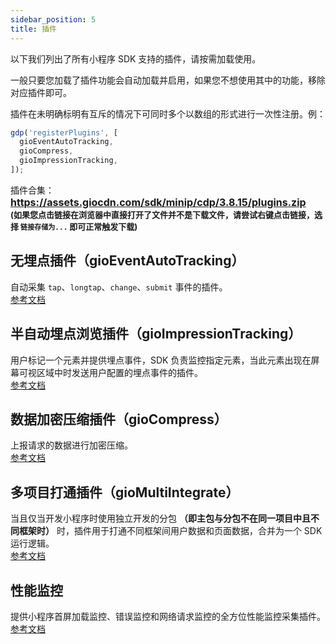 ```yaml
---
sidebar_position: 5
title: 插件
---
```


以下我们列出了所有小程序 SDK 支持的插件，请按需加载使用。

一般只要您加载了插件功能会自动加载并启用，如果您不想使用其中的功能，移除对应插件即可。

插件在未明确标明有互斥的情况下可同时多个以数组的形式进行一次性注册。例：

```js
gdp('registerPlugins', [
  gioEventAutoTracking,
  gioCompress,
  gioImpressionTracking,
]);
```

插件合集：
**<font size="3"><https://assets.giocdn.com/sdk/minip/cdp/3.8.15/plugins.zip></font>**<br/>
**<font size="2">(如果您点击链接在浏览器中直接打开了文件并不是下载文件，请尝试右键点击链接，选择 `链接存储为...` 即可正常触发下载)</font>**

## 无埋点插件（gioEventAutoTracking）

自动采集 `tap`、`longtap`、`change`、`submit` 事件的插件。<br />
[参考文档](/docs/miniprogram/3.8/plugins/eventAutoTracking)

## 半自动埋点浏览插件（gioImpressionTracking）

用户标记一个元素并提供埋点事件，SDK 负责监控指定元素，当此元素出现在屏幕可视区域中时发送用户配置的埋点事件的插件。<br/>
[参考文档](/docs/miniprogram/3.8/plugins/impressionTracking)

## 数据加密压缩插件（gioCompress）

上报请求的数据进行加密压缩。<br />
[参考文档](/docs/miniprogram/3.8/plugins/compress)

## 多项目打通插件（gioMultiIntegrate）

当且仅当开发小程序时使用独立开发的分包 **（即主包与分包不在同一项目中且不同框架时）** 时，插件用于打通不同框架间用户数据和页面数据，合并为一个 SDK 运行逻辑。<br />
[参考文档](/docs/miniprogram/3.8/plugins/multiIntegrate)

## 性能监控

提供小程序首屏加载监控、错误监控和网络请求监控的全方位性能监控采集插件。<br/>
[参考文档](/docs/miniprogram/3.8/plugins/performance)
